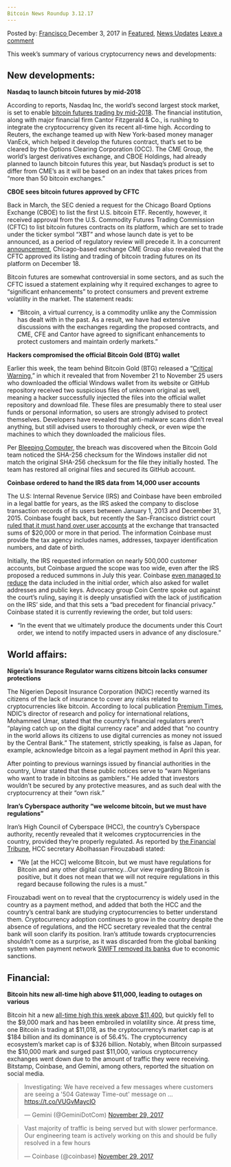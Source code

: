 ```yaml
---
Bitcoin News Roundup 3.12.17
---
```

<article class="post-listing post-23769 post type-post status-publish format-standard has-post-thumbnail hentry category-deepdot-news category-news-updates tag-6145 tag-bitcoin tag-news tag-roundup">
    <div class="post-inner">
    <p class="post-meta">
    <span>Posted by: <a href="https://www.deepdotweb.com/author/francisco/" title="">Francisco </a></span>
    <span>December 3, 2017</span>
    <span>in <a href="https://www.deepdotweb.com/category/deepdot-news/" rel="category tag">Featured</a>, <a href="https://www.deepdotweb.com/category/news-updates/" rel="category tag">News Updates</a></span>
    <span><a href="https://www.deepdotweb.com/2017/12/03/bitcoin-news-roundup-3-12-17/#respond">Leave a comment</a></span>
    </p>
    <div class="clear"></div>
    <div class="entry">
    <p>This week’s summary of various cryptocurrency news and developments:</p>
    <h2>New developments:</h2>
    <p><strong>Nasdaq to launch bitcoin futures by mid-2018</strong></p>
    <p>According to reports, Nasdaq Inc, the world’s second largest stock market, is set to enable <a href="https://www.reuters.com/article/us-nasdaq-bitcoin/nasdaq-plans-bitcoin-futures-contract-in-2018-source-idUSKBN1DT2CV">bitcoin futures trading by mid-2018</a>. The financial institution, along with major financial firm Cantor Fitzgerald &amp; Co., is rushing to integrate the cryptocurrency given its recent all-time high. According to Reuters, the exchange teamed up with New York-based money manager VanEck, which helped it develop the futures contract, that’s set to be cleared by the Options Clearing Corporation (OCC). The CME Group, the world’s largest derivatives exchange, and CBOE Holdings, had already planned to launch bitcoin futures this year, but Nasdaq’s product is set to differ from CME’s as it will be based on an index that takes prices from “more than 50 bitcoin exchanges.”</p>
    <p><strong>CBOE sees bitcoin futures approved by CFTC</strong></p>
    <p>Back in March, the SEC denied a request for the Chicago Board Options Exchange (CBOE) to list the first U.S. bitcoin ETF. Recently, however, it received approval from the U.S. Commodity Futures Trading Commission (CFTC) to list bitcoin futures contracts on its platform, which are set to trade under the ticker symbol “XBT” and whose launch date is yet to be announced, as a period of regulatory review will precede it. In a concurrent <a href="http://www.cryptocoinsnews.com/cmes-bitcoin-futures-launch-december-18/">announcement</a>, Chicago-based exchange CME Group also revealed that the CFTC approved its listing and trading of bitcoin trading futures on its platform on December 18.</p>
    <p>Bitcoin futures are somewhat controversial in some sectors, and as such the CFTC issued a statement explaining why it required exchanges to agree to “significant enhancements” to protect consumers and prevent extreme volatility in the market. The statement reads:</p>
    <ul>
    <li>“Bitcoin, a virtual currency, is a commodity unlike any the Commission has dealt with in the past. As a result, we have had extensive discussions with the exchanges regarding the proposed contracts, and CME, CFE and Cantor have agreed to significant enhancements to protect customers and maintain orderly markets.”</li>
    </ul>
    <p><strong>Hackers compromised the official Bitcoin Gold (BTG) wallet</strong></p>
    <p>Earlier this week, the team behind Bitcoin Gold (BTG) released a “<a href="https://bitcoingold.org/critical-warning-nov-26/">Critical Warning</a>,” in which it revealed that from November 21 to November 25 users who downloaded the official Windows wallet from its website or GitHub repository received two suspicious files of unknown original as well, meaning a hacker successfully injected the files into the official wallet repository and download file. These files are presumably there to steal user funds or personal information, so users are strongly advised to protect themselves. Developers have revealed that anti-malware scans didn’t reveal anything, but still advised users to thoroughly check, or even wipe the machines to which they downloaded the malicious files.</p>
    <p>Per <a href="https://www.bleepingcomputer.com/news/security/psa-bitcoin-gold-btg-official-windows-wallet-app-might-have-been-compromised/">Bleeping Computer</a>, the breach was discovered when the Bitcoin Gold team noticed the SHA-256 checksum for the Windows installer did not match the original SHA-256 checksum for the file they initially hosted. The team has restored all original files and secured its GitHub account.</p>
    <p><strong>Coinbase ordered to hand the IRS data from 14,000 user accounts</strong></p>
    <p>The U.S: Internal Revenue Service (IRS) and Coinbase have been embroiled in a legal battle for years, as the IRS asked the company to disclose transaction records of its users between January 1, 2013 and December 31, 2015. Coinbase fought back, but recently the San-Francisco district court <a href="https://www.cryptocoinsnews.com/coinbase-ordered-hand-14000-user-accounts-irs/">ruled that it must hand over user accounts</a> at the exchange that transacted sums of $20,000 or more in that period. The information Coinbase must provide the tax agency includes names, addresses, taxpayer identification numbers, and date of birth.</p>
    <p>Initially, the IRS requested information on nearly 500,000 customer accounts, but Coinbase argued the scope was too wide, even after the IRS proposed a reduced summons in July this year. Coinbase <a href="https://blog.coinbase.com/coinbase-obtains-partial-victory-over-irs-dac041db59a3">even managed to reduce</a> the data included in the initial order, which also asked for wallet addresses and public keys. Advocacy group Coin Centre spoke out against the court’s ruling, saying it is deeply unsatisfied with the lack of justification on the IRS’ side, and that this sets a “bad precedent for financial privacy.” Coinbase stated it is currently reviewing the order, but told users:</p>
    <ul>
    <li>&#8220;In the event that we ultimately produce the documents under this Court order, we intend to notify impacted users in advance of any disclosure.&#8221;</li>
    </ul>
    <h2>World affairs:</h2>
    <p><strong>Nigeria’s Insurance Regulator warns citizens bitcoin lacks consumer protections</strong></p>
    <p>The Nigerien Deposit Insurance Corporation (NDIC) recently warned its citizens of the lack of insurance to cover any risks related to cryptocurrencies like bitcoin. According to local publication <a href="https://www.premiumtimesng.com/business/business-news/250457-ndic-warns-nigerians-trading-digital-currencies.html">Premium Times</a>, NDIC’s director of research and policy for international relations, Mohammed Umar, stated that the country’s financial regulators aren’t “playing catch up on the digital currency race” and added that “no country in the world allows its citizens to use digital currencies as money not issued by the Central Bank.” The statement, strictly speaking, is false as Japan, for example, acknowledge bitcoin as a legal payment method in April this year.</p>
    <p>After pointing to previous warnings issued by financial authorities in the country, Umar stated that these public notices serve to “warn Nigerians who want to trade in bitcoins as gamblers.” He added that investors wouldn’t be secured by any protective measures, and as such deal with the cryptocurrency at their “own risk.”</p>
    <p><strong>Iran’s Cyberspace authority “we welcome bitcoin, but we must have regulations”</strong></p>
    <p>Iran’s High Council of Cyberspace (HCC), the country’s Cyberspace authority, recently revealed that it welcomes cryptocurrencies in the country, provided they’re properly regulated. As reported by <a href="https://financialtribune.com/articles/economy-business-and-markets/76776/iran-welcomes-cryptocurrencies">the Financial Tribune</a>, HCC secretary Abolhassan Firouzabadi stated:</p>
    <ul>
    <li>“We [at the HCC] welcome Bitcoin, but we must have regulations for Bitcoin and any other digital currency…Our view regarding Bitcoin is positive, but it does not mean that we will not require regulations in this regard because following the rules is a must.”</li>
    </ul>
    <p>Firouzabadi went on to reveal that the cryptocurrency is widely used in the country as a payment method, and added that both the HCC and the country’s central bank are studying cryptocurrencies to better understand them. Cryptocurrency adoption continues to grow in the country despite the absence of regulations, and the HCC secretary revealed that the central bank will soon clarify its position. Iran’s attitude towards cryptocurrencies shouldn’t come as a surprise, as it was discarded from the global banking system when payment network <a href="http://www.nytimes.com/2012/03/16/world/middleeast/crucial-communication-network-expelling-iranian-banks.html">SWIFT removed its banks</a> due to economic sanctions.</p>
    <h2>Financial:</h2>
    <p><strong>Bitcoin hits new all-time high above $11,000, leading to outages on various</strong></p>
    <p>Bitcoin hit a new <a href="https://coinmarketcap.com/currencies/bitcoin/">all-time high this week above $11,400</a>, but quickly fell to the $9,000 mark and has been embroiled in volatility since. At press time, one Bitcoin is trading at $11,018, as the cryptocurrency’s market cap is at $184 billion and its dominance is of 56.4%. The cryptocurrency ecosystem’s market cap is of $326 billion. Notably, when Bitcoin surpassed the $10,000 mark and surged past $11,000, various cryptocurrency exchanges went down due to the amount of traffic they were receiving. Bitstamp, Coinbase, and Gemini, among others, reported the situation on social media.</p>
    <blockquote class="twitter-tweet" data-width="550">
    <p lang="en" dir="ltr">Investigating: We have received a few messages where customers are seeing a &#39;504 Gateway Time-out&#39; message on … <a href="https://t.co/VUGvMayclO">https://t.co/VUGvMayclO</a></p>
    <p>&mdash; Gemini (@GeminiDotCom) <a href="https://twitter.com/GeminiDotCom/status/935894363418255365?ref_src=twsrc%5Etfw">November 29, 2017</a></p></blockquote>
    <p><script async src="https://platform.twitter.com/widgets.js" charset="utf-8"></script></p>
    <blockquote class="twitter-tweet" data-width="550">
    <p lang="en" dir="ltr">Vast majority of traffic is being served but with slower performance. Our engineering team is actively working on this and should be fully resolved in a few hours</p>
    <p>&mdash; Coinbase (@coinbase) <a href="https://twitter.com/coinbase/status/935918546546130944?ref_src=twsrc%5Etfw">November 29, 2017</a></p></blockquote>
    <p><script async src="https://platform.twitter.com/widgets.js" charset="utf-8"></script></p>
    </div>
    <span style="display:none"><a href="https://www.deepdotweb.com/tag/31217/" rel="tag">31217</a> <a href="https://www.deepdotweb.com/tag/bitcoin/" rel="tag">bitcoin</a> <a href="https://www.deepdotweb.com/tag/news/" rel="tag">news</a> <a href="https://www.deepdotweb.com/tag/roundup/" rel="tag">roundup</a></span> <span style="display:none" class="updated">2017-12-03</span>
    <div style="display:none" class="vcard author" itemprop="author" itemscope itemtype="http://schema.org/Person"><strong class="fn" itemprop="name"><a href="https://www.deepdotweb.com/author/francisco/" title="Posts by Francisco" rel="author">Francisco</a></strong></div>
    </div>
</article>

